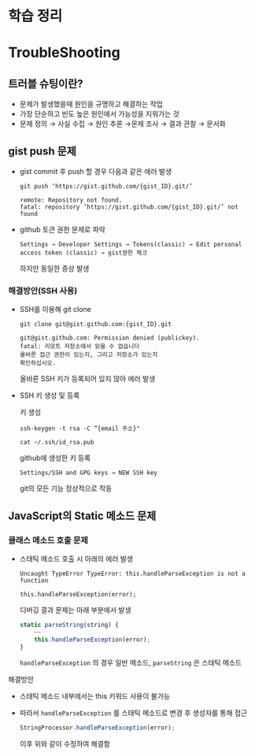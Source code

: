 # 학습 정리

# TroubleShooting

## 트러블 슈팅이란?

- 문제가 발생했을때 원인을 규명하고 해결하는 작업
- 가장 단순하고 빈도 높은 원인에서 가능성을 지워가는 것
- 문제 정의 → 사실 수집 → 원인 추론 →문제 조사 → 결과 관찰 → 문서화

## gist push 문제

- gist commit 후 push 할 경우 다음과 같은 에러 발생
    
    ```
    git push ‘https://gist.github.com/{gist_ID}.git/’
    
    remote: Repository not found.
    fatal: repository ‘https://gist.github.com/{gist_ID}.git/’ not found
    ```
    
- github 토큰 권한 문제로 파악
    
    ```
    Settings → Developer Settings → Tokens(classic) → Edit personal access token (classic) → gist권한 체크
    ```
    
    하지만 동일한 증상 발생
    

### 해결방안(SSH 사용)

- SSH를 이용해 git clone
    
    ```
    git clone git@gist.github.com:{gist_ID}.git
    
    git@gist.github.com: Permission denied (publickey).
    fatal: 리모트 저장소에서 읽을 수 없습니다
    올바른 접근 권한이 있는지, 그리고 저장소가 있는지
    확인하십시오.
    ```
    
    올바른 SSH 키가 등록되어 있지 않아 에러 발생
    
- SSH 키 생성 및 등록
    
    키 생성
    
    ```
    ssh-keygen -t rsa -C “{email 주소}"
    
    cat ~/.ssh/id_rsa.pub
    ```
    
    github에 생성한 키 등록
    
    ```
    Settings/SSH and GPG keys → NEW SSH key
    ```
    
    git의 모든 기능 정상적으로 작동
    

## JavaScript의 Static 메소드 문제

### 클래스 메소드 호출 문제

- 스태틱 메소드 호출 시 아래의 에러 발생
    
    ```
    Uncaught TypeError TypeError: this.handleParseException is not a function
    
    this.handleParseException(error);
    ```
    
    디버깅 결과 문제는 아래 부분에서 발생
    
    ```jsx
    static parseString(string) {		
    	~~
    	this.handleParseException(error);
    }
    ```
    
    `handleParseException` 의 경우 일반 메소드, `parseString` 은 스태틱 메소드
    

해결방안

- 스태틱 메소드 내부에서는 this 키워드 사용이 불가능
- 따라서 `handleParseException` 를 스태틱 메소드로 변경 후 생성자를 통해 접근
    
    ```jsx
    StringProcessor.handleParseException(error);
    ```
    
    이후 위와 같이 수정하여 해결함